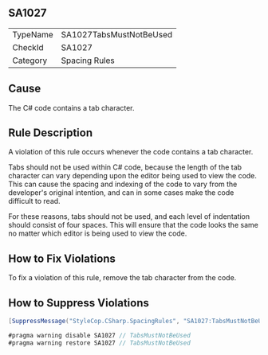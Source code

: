 ﻿## SA1027

<table>
<tr>
  <td>TypeName</td>
  <td>SA1027TabsMustNotBeUsed</td>
</tr>
<tr>
  <td>CheckId</td>
  <td>SA1027</td>
</tr>
<tr>
  <td>Category</td>
  <td>Spacing Rules</td>
</tr>
</table>

## Cause

The C# code contains a tab character.

## Rule Description

A violation of this rule occurs whenever the code contains a tab character.

Tabs should not be used within C# code, because the length of the tab character can vary depending upon the editor being used to view the code. This can cause the spacing and indexing of the code to vary from the developer's original intention, and can in some cases make the code difficult to read.

For these reasons, tabs should not be used, and each level of indentation should consist of four spaces. This will ensure that the code looks the same no matter which editor is being used to view the code.

## How to Fix Violations

To fix a violation of this rule, remove the tab character from the code.

## How to Suppress Violations

```csharp
[SuppressMessage("StyleCop.CSharp.SpacingRules", "SA1027:TabsMustNotBeUsed", Justification = "Reviewed.")]
```

```csharp
#pragma warning disable SA1027 // TabsMustNotBeUsed
#pragma warning restore SA1027 // TabsMustNotBeUsed
```
